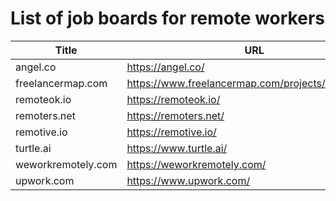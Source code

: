 # List of job boards for remote workers

| Title       | URL          | Description  |
| ------------- |-------------| -----|
| angel.co       | https://angel.co/| |
| freelancermap.com      | https://www.freelancermap.com/projects/remote.html| |
| remoteok.io      | https://remoteok.io/     |   |
| remoters.net |  https://remoters.net/    |     |
| remotive.io   |  https://remotive.io/    |     |
| turtle.ai     |  https://www.turtle.ai/    |     |
| weworkremotely.com | https://weworkremotely.com/ | |
| upwork.com | https://www.upwork.com/ | |
